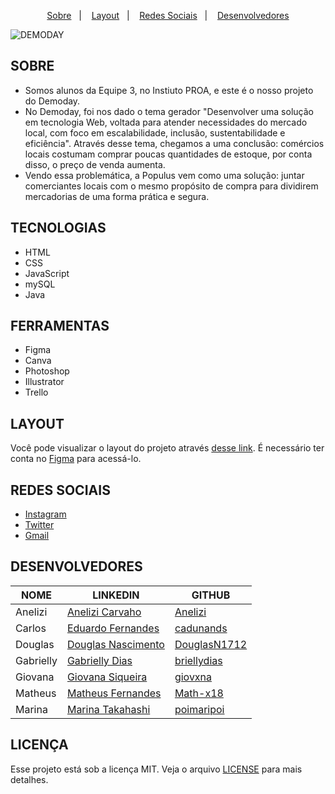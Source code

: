 <p align="center">
  <a href="#SOBRE">Sobre</a>&nbsp;&nbsp;&nbsp;|&nbsp;&nbsp;&nbsp;
  <a href="#LAYOUT">Layout</a>&nbsp;&nbsp;&nbsp;|&nbsp;&nbsp;&nbsp;
  <a href="#REDES-SOCIAIS">Redes Sociais</a>&nbsp;&nbsp;&nbsp;|&nbsp;&nbsp;&nbsp;
  <a href="#DESENVOLVEDORES">Desenvolvedores</a>
</p>

![DEMODAY](https://user-images.githubusercontent.com/95506525/144679189-73aa999f-c2b4-48ec-b892-a79a92532a31.png)

## SOBRE

- Somos alunos da Equipe 3, no Instiuto PROA, e este é o nosso projeto do Demoday.
- No Demoday, foi nos dado o tema gerador "Desenvolver uma solução em tecnologia Web, voltada para atender necessidades do mercado local, com foco em escalabilidade, inclusão, sustentabilidade e eficiência". Através desse tema, chegamos a uma conclusão: comércios locais costumam comprar poucas quantidades de estoque, por conta disso, o preço de venda aumenta. 
- Vendo essa problemática, a Populus vem como uma solução: juntar comerciantes locais com o mesmo propósito de compra para dividirem mercadorias de uma forma prática e segura.

## TECNOLOGIAS 

- HTML
- CSS
- JavaScript
- mySQL
- Java

## FERRAMENTAS

- Figma
- Canva
- Photoshop 
- Illustrator 
- Trello 

## LAYOUT

Você pode visualizar o layout do projeto através [desse link](). É necessário ter conta no [Figma](https://figma.com) para acessá-lo.

## REDES SOCIAIS

- [Instagram](www.instagram.com/populusnine)
- [Twitter](www.twitter.com/populusnine)
- [Gmail](mailto:popninedemoday@gmail.com)

## DESENVOLVEDORES 

| NOME | LINKEDIN | GITHUB |
|--- |--- |--- |
| Anelizi | [Anelizi Carvaho](https://www.linkedin.com/in/anelizi-carvalho-silva-204b741a4/) | [Anelizi](https://github.com/Anelizi)|
| Carlos | [Eduardo Fernandes](https://www.linkedin.com/in/eduardo-fernandes-1001/) | [cadunands](https://github.com/cadunands) |
| Douglas | [Douglas Nascimento](https://www.linkedin.com/in/douglas--nascimento/) | [DouglasN1712](https://github.com/DouglasN1712) |
| Gabrielly | [Gabrielly Dias](https://www.linkedin.com/in/gabriellyvitoriadias/) | [briellydias](https://github.com/briellydias) |
| Giovana | [Giovana Siqueira](https://www.linkedin.com/in/giovana--siqueira/) | [giovxna](https://github.com/giovxna) |
| Matheus | [Matheus Fernandes](https://www.linkedin.com/in/matheus-fernandes--/) | [Math-x18](https://github.com/Math-x18) |
| Marina  | [Marina Takahashi](https://www.linkedin.com/in/marina-takahashi/) | [poimaripoi](https://github.com/poimaripoi) |

## LICENÇA

Esse projeto está sob a licença MIT. Veja o arquivo [LICENSE](.github/LICENSE.md) para mais detalhes.
